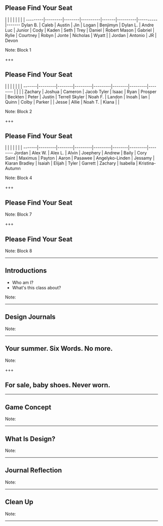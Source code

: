 ## Please Find Your Seat
| | | | | | | |
---------|---------|--------|----------|-------|----------|----------|-------
Dylan B. | Caleb   | Austin | Jin      | Logan | Benjimyn | Dylan L. | Andre
Luc      | Junior  | Cody   | Kaden    | Seth  | Trey     | Daniel   | Robert
Mason    | Gabriel | Rylie  | Courtney | Robyn | Jonte    | Nicholas | Wyatt
         |         | Jordan | Antonio  | JR    | Devon

Note:
Block 1

+++

## Please Find Your Seat

|         |        |         |         |        |         |
-------|---------|--------|---------|---------|--------|---------|--------
       |         |        |         | Zachary | Joshua | Cameron | Jacob
Tyler  | Isaac   | Ryan   | Prosper | Beckten | Peter  | Justin  | Terrell
Skyler | Noah F. | Landon | Inoah   | Ian     | Quinn  | Colby   | Parker
       |         | Jesse  | Allie   | Noah T. | Kiana  |         |

Note:
Block 2

+++

## Please Find Your Seat

|         |        |         |         |        |         |
-------|---------|--------|---------|---------|--------|---------|--------
Jordan  | Alex W. | Alex L.  | Alvin  | Joephery  | Andrew  | Baily  | Cory
Saint   | Maximus | Payton   | Aaron  | Pasawee   | Angelyko-Linden  | Jessamy  | Kiaran
Bradley  | Isaiah  | Elijah  | Tyler  | Garrett  | Zachary  | Isabella  | Kristina-Autumn

Note:
Block 4

+++

## Please Find Your Seat

Note:
Block 7

+++

## Please Find Your Seat

Note:
Block 8

---

## Introductions

* Who am I?
* What's this class about?

Note:

---

## Design Journals

Note:

---

## Your summer. Six Words. No more.

Note:

+++

## For sale, baby shoes. Never worn.

---

## Game Concept

Note:

---

## What Is Design?

Note:

---

## Journal Reflection

Note:

---

## Clean Up

Note:

---

